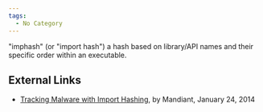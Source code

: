 ```yaml
---
tags:
  - No Category
---
```

"imphash" (or "import hash") a hash based on library/API names and their
specific order within an executable.

## External Links

- [Tracking Malware with Import
  Hashing](https://www.mandiant.com/resources/tracking-malware-import-hashing),
  by Mandiant, January 24, 2014